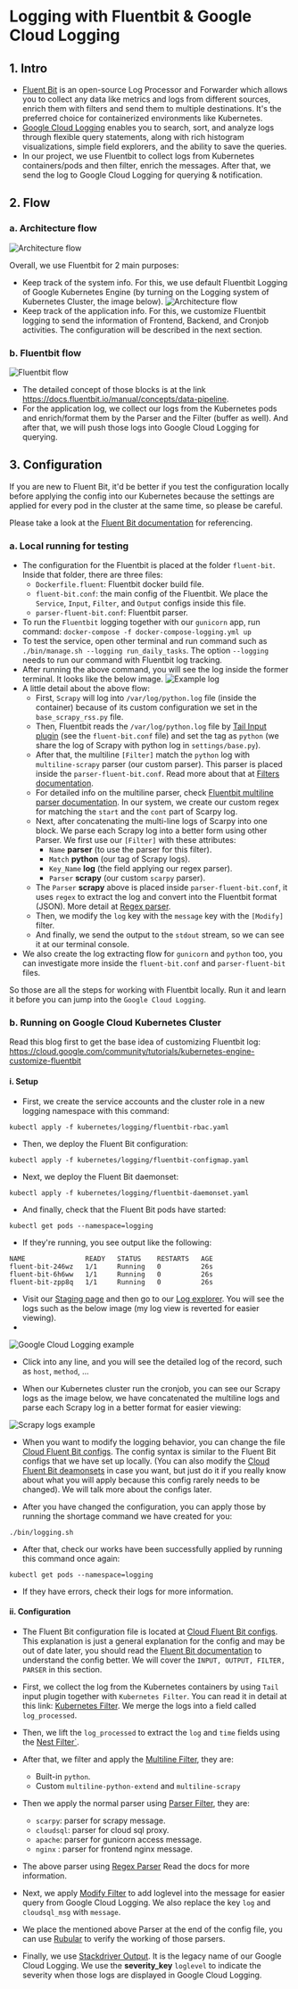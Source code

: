 # Logging with Fluentbit & Google Cloud Logging

## 1. Intro
- [Fluent Bit](https://fluentbit.io/) is an open-source Log Processor and Forwarder which allows you to collect any data like metrics and logs from different sources, enrich them with filters and send them to multiple destinations. It's the preferred choice for containerized environments like Kubernetes.
- [Google Cloud Logging](https://cloud.google.com/logging) enables you to search, sort, and analyze logs through flexible query statements, along with rich histogram visualizations, simple field explorers, and the ability to save the queries.
- In our project, we use Fluentbit to collect logs from Kubernetes containers/pods and then filter, enrich the messages. After that, we send the log to Google Cloud Logging for querying & notification.

## 2. Flow
### a. Architecture flow
![Architecture flow](img/logging-arch.png)

Overall, we use Fluentbit for 2 main purposes:
- Keep track of the system info. For this, we use default Fluentbit Logging of Google Kubernetes Engine (by turning on the Logging system of Kubernetes Cluster, the image below).
![Architecture flow](img/cloud-logging.png)
- Keep track of the application info. For this, we customize Fluentbit logging to send the information of Frontend, Backend, and Cronjob activities. The configuration will be described in the next section.
### b. Fluentbit flow
![Fluentbit flow](img/fluentbit-arch.png)

- The detailed concept of those blocks is at the link https://docs.fluentbit.io/manual/concepts/data-pipeline.
- For the application log, we collect our logs from the Kubernetes pods and enrich/format them by the Parser and the Filter (buffer as well). And after that, we will push those logs into Google Cloud Logging for querying.

## 3. Configuration
If you are new to Fluent Bit, it'd be better if you test the configuration locally before applying the config into our Kubernetes because the settings are applied for every pod in the cluster at the same time, so please be careful. 

Please take a look at the [Fluent Bit documentation](https://docs.fluentbit.io/) for referencing.
### a. Local running for testing
- The configuration for the Fluentbit is placed at the folder `fluent-bit`. Inside that folder, there are three files:
  - `Dockerfile.fluent`: Fluentbit docker build file.
  - `fluent-bit.conf`: the main config of the Fluentbit. We place the `Service`, `Input`, `Filter`, and `Output` configs inside this file.
  - `parser-fluent-bit.conf`: Fluentbit parser.
- To run the `Fluentbit` logging together with our `gunicorn` app, run command: `docker-compose -f docker-compose-logging.yml up`
- To test the service, open other terminal and run command such as `./bin/manage.sh --logging run_daily_tasks`. The option `--logging` needs to run our command with Fluentbit log tracking.
- After running the above command, you will see the log inside the former terminal. It looks like the below image.
![Example log](img/scrapy-log.png)
- A little detail about the above flow:
  - First, `Scrapy` will log into `/var/log/python.log` file (inside the container) because of its custom configuration we set in the `base_scrapy_rss.py` file.
  - Then, Fluentbit reads the `/var/log/python.log` file by [Tail Input plugin](https://docs.fluentbit.io/manual/pipeline/inputs/tail) (see the `fluent-bit.conf` file) and set the tag as `python` (we share the log of Scrapy with python log in `settings/base.py`).
  - After that, the multiline `[Filter]` match the `python` log with `multiline-scrapy` parser (our custom parser). This parser is placed inside the `parser-fluent-bit.conf`. Read more about that at [Filters documentation](https://docs.fluentbit.io/manual/pipeline/filters).
  - For detailed info on the multiline parser, check [Fluentbit multiline parser documentation](https://docs.fluentbit.io/manual/administration/configuring-fluent-bit/multiline-parsing). In our system, we create our custom regex for matching the `start` and the `cont` part of Scarpy log.
  - Next, after concatenating the multi-line logs of Scarpy into one block. We parse each Scrapy log into a better form using other Parser. We first use our `[Filter]` with these attributes:
    - `Name` **parser** (to use the parser for this filter).
    - `Match` **python** (our tag of Scrapy logs).
    - `Key_Name` **log** (the field applying our regex parser).
    - `Parser` **scrapy** (our custom `scarpy` parser).
  - The `Parser` **scrapy** above is placed inside `parser-fluent-bit.conf`, it uses `regex` to extract the log and convert into the Fluentbit format (JSON). More detail at [Regex parser](https://docs.fluentbit.io/manual/pipeline/parsers/regular-expression).
  - Then, we modify the `log` key with the `message` key with the `[Modify]` filter.
  - And finally, we send the output to the `stdout` stream, so we can see it at our terminal console.
- We also create the log extracting flow for `gunicorn` and `python` too, you can investigate more inside the `fluent-bit.conf` and `parser-fluent-bit` files.

So those are all the steps for working with Fluentbit locally. Run it and learn it before you can jump into the `Google Cloud Logging`.

### b. Running on Google Cloud Kubernetes Cluster
Read this blog first to get the base idea of customizing Fluentbit log: https://cloud.google.com/community/tutorials/kubernetes-engine-customize-fluentbit

#### i. Setup
- First, we create the service accounts and the cluster role in a new logging namespace with this command:

`kubectl apply -f kubernetes/logging/fluentbit-rbac.yaml`

- Then, we deploy the Fluent Bit configuration:

`kubectl apply -f kubernetes/logging/fluentbit-configmap.yaml`

- Next, we deploy the Fluent Bit daemonset:

`kubectl apply -f kubernetes/logging/fluentbit-daemonset.yaml`

- And finally, check that the Fluent Bit pods have started:

`kubectl get pods --namespace=logging`

- If they're running, you see output like the following:
```
NAME               READY   STATUS    RESTARTS   AGE
fluent-bit-246wz   1/1     Running   0          26s
fluent-bit-6h6ww   1/1     Running   0          26s
fluent-bit-zpp8q   1/1     Running   0          26s
```

- Visit our [Staging page](https://staging.llead.co) and then go to our [Log explorer](https://console.cloud.google.com/logs/query;query=resource.labels.namespace_name%3D%22ipno-staging%22%0Aseverity%3E%3DDEBUG;timeRange=P1D;cursorTimestamp=2021-09-23T10:00:13Z?project=excellent-zoo-300106). You will see the logs such as the below image (my log view is reverted for easier viewing).
- 
![Google Cloud Logging example](img/cloud-logging-sample.png)

- Click into any line, and you will see the detailed log of the record, such as `host`, `method`, ...

- When our Kubernetes cluster run the cronjob, you can see our Scrapy logs as the image below, we have concatenated the multiline logs and parse each Scrapy log in a better format for easier viewing:

![Scrapy logs example](img/cloud-logging-scarpy.png)

- When you want to modify the logging behavior, you can change the file [Cloud Fluent Bit configs](../kubernetes/logging/fluentbit-configmap.yaml). The config syntax is similar to the Fluent Bit configs that we have set up locally. (You can also modify the [Cloud Fluent Bit deamonsets](../kubernetes/logging/fluentbit-daemonset.yaml) in case you want, but just do it if you really know about what you will apply because this config rarely needs to be changed). We will talk more about the configs later.

- After you have changed the configuration, you can apply those by running the shortage command we have created for you:

```
./bin/logging.sh
```


- After that, check our works have been successfully applied by running this command once again: 
```
kubectl get pods --namespace=logging
```
- If they have errors, check their logs for more information.

#### ii. Configuration
- The Fluent Bit configuration file is located at [Cloud Fluent Bit configs](../kubernetes/logging/fluentbit-configmap.yaml). This explanation is just a general explanation for the config and may be out of date later, you should read the [Fluent Bit documentation](https://docs.fluentbit.io/) to understand the config better. We will cover the `INPUT, OUTPUT, FILTER, PARSER` in this section.

- First, we collect the log from the Kubernetes containers by using `Tail` input plugin together with `Kubernetes Filter`. You can read it in detail at this link: [Kubernetes Filter](https://docs.fluentbit.io/manual/pipeline/filters/kubernetes). We merge the logs into a field called `log_processed`.

- Then, we lift the `log_processed` to extract the `log` and `time` fields using the [Nest Filter`](https://docs.fluentbit.io/manual/pipeline/filters/nest).

- After that, we filter and apply the [Multiline Filter](https://docs.fluentbit.io/manual/pipeline/filters/multiline-stacktrace), they are:
  - Built-in `python`.
  - Custom `multiline-python-extend` and `multiline-scrapy`

- Then we apply the normal parser using [Parser Filter](https://docs.fluentbit.io/manual/pipeline/filters/parser), they are:
  - `scarpy`: parser for scrapy message.
  - `cloudsql`: parser for cloud sql proxy.
  - `apache`: parser for gunicorn access message.
  - `nginx` : parser for frontend nginx message.

- The above parser using [Regex Parser](https://docs.fluentbit.io/manual/pipeline/parsers/regular-expression) Read the docs for more information.

- Next, we apply [Modify Filter](https://docs.fluentbit.io/manual/pipeline/filters/modify) to add loglevel into the message for easier query from Google Cloud Logging. We also replace the key `log` and `cloudsql_msg` with `message`.

- We place the mentioned above Parser at the end of the config file, you can use [Rubular](https://rubular.com/) to verify the working of those parsers.

- Finally, we use [Stackdriver Output](https://docs.fluentbit.io/manual/pipeline/outputs/stackdriver). It is the legacy name of our Google Cloud Logging. We use the **severity_key** `loglevel` to indicate the severity when those logs are displayed in Google Cloud Logging.
